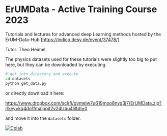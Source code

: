 # ErUMData - Active Training Course 2023

Tutorials and lectures for advanced deep Learning methods hosted by the ErUM-Data-Hub [https://indico.desy.de/event/37478/]

Tutor: Theo Heimel

The physics datasets used for these tutorials were slightly too big to put here, but they can be downloaded by
executing

```sh
# get into directory and execute
cd datasets
python get_data.py
```

or directly download it here:

https://www.dropbox.com/scl/fi/gvmelw7u619moo8nyg3j7/ErUMData.zip?rlkey=kq4do1fmalppjt2v24lzau4li&dl=0

and move it into the `datasets` folder.

[![Colab](https://colab.research.google.com/assets/colab-badge.svg)](https://colab.research.google.com/github/ramonpeter/ErUMData-2023)
